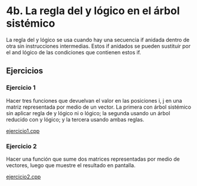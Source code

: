 # 4b. La regla del y lógico en el árbol sistémico

La regla del y lógico se usa cuando hay una secuencia if anidada dentro de otra sin instrucciones intermedias. Estos if anidados se pueden sustituir por el and lógico de las condiciones que contienen estos if.

## Ejercicios

### Ejercicio 1

Hacer tres funciones que devuelvan el valor en las posiciones i, j en una matriz representada por medio de un vector. La primera con árbol sistémico sin aplicar regla de y lógico ni o lógico; la segunda usando un árbol reducido con y lógico; y la tercera usando ambas reglas.

[ejercicio1.cpp](./ejercicio1.cpp)

### Ejercicio 2

Hacer una función que sume dos matrices representadas por medio de vectores, luego que muestre el resultado en pantalla.

[ejercicio2.cpp](./ejercicio2.cpp)
